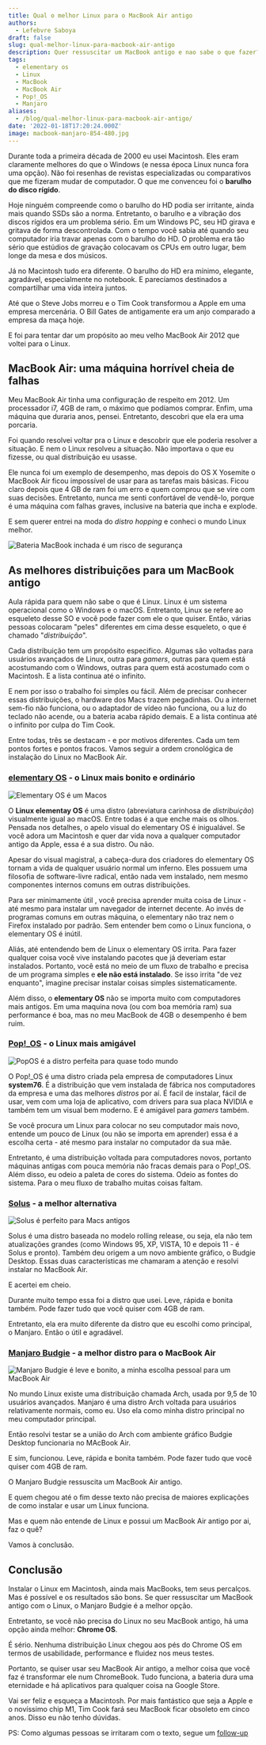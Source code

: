 ```yaml
---
title: Qual o melhor Linux para o MacBook Air antigo
authors:
  - Lefebvre Saboya
draft: false
slug: qual-melhor-linux-para-macbook-air-antigo
description: Quer ressuscitar um MacBook antigo e nao sabe o que fazer? Aqui está a solução.
tags:
  - elementary os
  - Linux
  - MacBook
  - MacBook Air
  - Pop!_OS
  - Manjaro
aliases:
  - /blog/qual-melhor-linux-para-macbook-air-antigo/
date: '2022-01-18T17:20:24.000Z'
image: macbook-manjaro-854-480.jpg
---
```


Durante toda a  primeira década de 2000 eu usei Macintosh. Eles eram claramente melhores do que o Windows (e nessa época Linux nunca fora uma opção). Não foi resenhas de revistas especializadas ou comparativos que me fizeram mudar de computador. O que me convenceu foi o **barulho do disco rígido**. 

Hoje ninguém compreende como o barulho do HD podia ser irritante, ainda mais quando SSDs são a norma. Entretanto, o barulho e a vibração dos discos rígidos era um problema sério. Em um Windows PC, seu HD girava e gritava de forma descontrolada. Com o tempo você sabia até quando seu computador iria travar apenas com o barulho do HD. O problema era tão sério que estúdios de gravação colocavam os CPUs em outro lugar, bem longe da mesa e dos músicos.

Já no Macintosh tudo era diferente. O barulho do HD era mínimo, elegante, agradável, especialmente no notebook. E parecíamos destinados a compartilhar uma vida inteira juntos.

Até que o Steve Jobs morreu e o Tim Cook transformou a Apple em uma empresa mercenária. O Bill Gates de antigamente era um anjo comparado a empresa da maça hoje. 

E foi para tentar dar um propósito ao meu velho MacBook Air 2012 que voltei para o Linux.

## MacBook Air: uma máquina horrível cheia de falhas

Meu MacBook Air tinha uma configuração de respeito em 2012. Um processador i7, 4GB de ram, o máximo que podíamos comprar. Enfim, uma máquina que duraria anos, pensei. Entretanto, descobri que ela era uma porcaria.

Foi quando resolvei voltar pra o Linux e descobrir que ele poderia resolver a situação. E nem o Linux resolveu a situação. Não importava o que eu fizesse, ou qual distribuição eu usasse. 

Ele nunca foi um exemplo de desempenho, mas depois do OS X Yosemite o MacBook Air ficou impossível de usar para as tarefas mais básicas. Ficou claro depois que 4 GB de ram foi um erro e quem comprou que se vire com suas decisões. Entretanto, nunca me senti confortável de vendê-lo, porque é uma máquina com falhas graves, inclusive na bateria que incha e explode. 

E sem querer entrei na moda do *distro hopping* e conheci o mundo Linux melhor.

![Bateria MacBook inchada é um risco de segurança](bateria-macbook-air-inchada.webp "Bateria MacBook com risco de segurança")

## As melhores distribuições para um MacBook antigo

Aula rápida para quem não sabe o que é Linux. Linux é um sistema operacional como o Windows e o macOS. Entretanto, Linux se refere ao esqueleto desse SO e você pode fazer com ele o que quiser. Então, várias pessoas colocaram "peles" diferentes em cima desse esqueleto, o que é chamado "*distribuição*".

Cada distribuição tem um propósito especifico. Algumas são voltadas para usuários avançados de Linux, outra para *gamers*, outras para quem está acostumando com o Windows, outras para quem está acostumado com o Macintosh. E a lista continua até o infinito. 

E nem por isso o trabalho foi simples ou fácil. Além de precisar conhecer essas distribuições, o hardware dos Macs trazem pegadinhas. Ou a internet sem-fio não funciona, ou o adaptador de vídeo não funciona, ou a luz do teclado não acende, ou a bateria acaba rápido demais. E a lista continua até o infinito por culpa do Tim Cook.

Entre todas, três se destacam - e por motivos diferentes. Cada um tem pontos fortes e pontos fracos. Vamos seguir a ordem cronológica de instalação do Linux no MacBook Air.

### [elementary OS](https://en.wikipedia.org/wiki/Elementary_OS) - o Linux mais bonito e ordinário

![Elementary OS é um Macos](elementaryos-6-odin-768-480-16425266527781.webp "Elementary OS")

O **Linux elementay OS** é uma distro (abreviatura carinhosa de *distribuição*) visualmente igual ao macOS. Entre todas é a que enche mais os olhos. Pensada nos detalhes, o apelo visual do elementary OS é inigualável. Se você adora um Macintosh e quer dar vida nova a qualquer computador antigo da Apple, essa é a sua distro. Ou não.

Apesar do visual magistral, a cabeça-dura dos criadores do elementary OS tornam a vida de qualquer usuário normal um inferno. Eles possuem uma filosofia de software-livre radical, então nada vem instalado, nem mesmo componentes internos comuns em outras distribuições. 

Para ser minimamente útil , você precisa aprender muita coisa de Linux - até mesmo para instalar um navegador de internet decente. Ao invés de programas comuns em outras máquina, o elementary não traz nem o Firefox instalado por padrão. Sem entender bem como o Linux funciona, o elementary OS é inútil.

Aliás, até entendendo bem de Linux o elementary OS irrita. Para fazer qualquer coisa você vive instalando pacotes que já deveriam estar instalados. Portanto, você está no meio de um fluxo de trabalho e precisa de um programa simples e **ele não está instalado**. Se isso irrita "de vez enquanto", imagine precisar instalar coisas simples sistematicamente.

Além disso, o **elementary OS** não se importa muito com computadores mais antigos. Em uma maquina nova (ou com boa memória ram) sua performance é boa, mas no meu MacBook de 4GB o desempenho é bem ruim. 

### [Pop!_OS](https://en.wikipedia.org/wiki/Pop!_OS) - o Linux mais amigável

![PopOS é a distro perfeita para quase todo mundo](pop_os-853-480-16425266668332.webp "Uma distro perfeita para quase todo mundo")

O Pop!_OS é uma distro criada pela empresa de computadores Linux **system76**. É a distribuição que vem instalada de fábrica nos computadores da empresa e uma das melhores *distros* por aí. É facil de instalar, fácil de usar, vem com uma loja de aplicativo, com drivers para sua placa NVIDIA e também tem um visual bem moderno. E é amigável para *gamers* também.

Se você procura um Linux para colocar no seu computador mais novo,  entende um pouco de Linux (ou não se importa em aprender) essa é a escolha certa - até mesmo para instalar no computador da sua mãe.

Entretanto, é uma distribuição voltada para computadores novos, portanto máquinas antigas com pouca memória não fracas demais para o Pop!_OS. Além disso, eu odeio a paleta de cores do sistema. Odeio as fontes do sistema. Para o meu fluxo de trabalho muitas coisas faltam. 

### [Solus](https://pt.wikipedia.org/wiki/Solus_(sistema_operacional)) - a melhor alternativa

![Solus é perfeito para Macs antigos](solus-767-480-16425266724553.webp "Solus é perfeito para Macs antigos")

Solus é uma distro baseada no modelo rolling release, ou seja, ela não tem atualizações grandes (como Windows 95, XP, VISTA, 10 e depois 11 - é Solus e pronto). Também deu origem a um novo ambiente gráfico, o Budgie Desktop. Essas duas características me chamaram a atenção e resolvi instalar no MacBook Air.

E acertei em cheio.

Durante muito tempo essa foi a distro que usei. Leve, rápida e bonita também. Pode fazer tudo que você quiser com 4GB de ram. 

Entretanto, ela era muito diferente da distro que eu escolhi como principal, o Manjaro. Então o útil e agradável. 

### [Manjaro Budgie](https://en.wikipedia.org/wiki/Manjaro) - a melhor distro para o MacBook Air

![Manjaro Budgie é leve e bonito, a minha escolha pessoal para um MacBook Air](budgie-full-850-480-16425266858944.webp "Manjaro Budgie é leve e bonito")

No mundo Linux existe uma distribuição chamada Arch, usada por 9,5 de 10 usuários avançados. Manjaro é uma distro Arch voltada para usuários relativamente normais, como eu. Uso ela como minha distro principal no meu computador principal.

Então resolvi testar se a união do Arch com ambiente gráfico Budgie Desktop funcionaria no MAcBook Air.

E sim, funcionou. Leve, rápida e bonita também. Pode fazer tudo que você quiser com 4GB de ram.

O Manjaro Budgie ressuscita um MacBook Air antigo. 

E quem chegou até o fim desse texto não precisa de maiores explicações de como instalar e usar um Linux funciona. 

Mas e quem não entende de Linux e possui um MacBook Air antigo por ai, faz o quê?

Vamos à conclusão.

## Conclusão

Instalar o Linux em Macintosh, ainda mais MacBooks, tem seus percalços. Mas é possível e os resultados são bons. Se quer ressuscitar um MacBook antigo com o Linux, o Manjaro Budgie é a melhor opção.

Entretanto, se você não precisa do Linux no seu MacBook antigo, há uma opção ainda melhor: **Chrome OS**.

É sério. Nenhuma distribuição Linux chegou aos pés do Chrome OS em termos de usabilidade, performance e fluidez nos meus testes. 

Portanto, se quiser usar seu MacBook Air antigo, a melhor coisa que você faz é transformar ele num ChromeBook. Tudo funciona, a bateria dura uma eternidade e há aplicativos para qualquer coisa na Google Store. 

Vai ser feliz e esqueça a Macintosh. Por mais fantástico que seja a Apple e o novíssimo chip M1, Tim Cook fará seu MacBook ficar obsoleto em cinco anos. Disso eu não tenho dúvidas.

PS: Como algumas pessoas se irritaram com o texto, segue um [follow-up](/p/um-follow-sobre-linux-macos-windows/)
